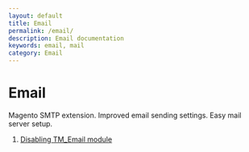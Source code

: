 ```yaml
---
layout: default
title: Email
permalink: /email/
description: Email documentation
keywords: email, mail
category: Email
---
```


# Email

Magento SMTP extension. Improved email sending settings. Easy mail server setup.

1. [Disabling TM_Email module](disabling-email/)
